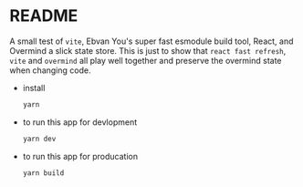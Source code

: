 # README

A small test of `vite`, Ebvan You's super fast esmodule build tool, React, and Overmind a slick state store. This is just to show that `react fast refresh`, `vite` and `overmind` all play well together and preserve the overmind state when changing code.

- install

  ```js
  yarn
  ```

- to run this app for devlopment
  ```js
  yarn dev
  ```
- to run this app for producation
  ```js
  yarn build
  ```
